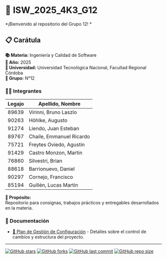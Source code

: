 # 🚀 ISW_2025_4K3_G12
*¡Bienvenido al repositorio del Grupo 12! *
## 📋 Carátula

**📚 Materia:** Ingeniería y Calidad de Software  
**📅 Año:** 2025  
**🏫 Universidad:** Universidad Tecnológica Nacional, Facultad Regional Córdoba  
**👥 Grupo:** N°12  

### 👨‍💻 Integrantes

| Legajo | Apellido, Nombre |
|--------|-----------------------------|
| 89639  | Virinni, Bruno Laszlo       |
| 90263  | Höhlke, Augusto             |
| 91274  | Liendo, Juan Esteban        |
| 89767  | Chaile, Emmanuel Ricardo    |
| 75721  | Freytes Oviedo, Agustin     |
| 91429  | Castro Monzon, Martin       |
| 76860  | Silvestri, Brian            |
| 88618  | Barrionuevo, Daniel         |
| 90297  | Cornejo, Francisco          |
| 85194  | Guillén, Lucas Martin       |

**🎯 Propósito:**  
Repositorio para consignas, trabajos prácticos y entregables desarrollados en la materia.  

### 📖 Documentación
- [📄 Plan de Gestión de Configuración](Plan_Gestion.md) - Detalles sobre el control de cambios y estructura del proyecto.

---

[![GitHub stars](https://img.shields.io/github/stars/Brun02K20/ISW_2025_4K3_G12?style=social)](https://github.com/Brun02K20/ISW_2025_4K3_G12)
[![GitHub forks](https://img.shields.io/github/forks/Brun02K20/ISW_2025_4K3_G12?style=social)](https://github.com/Brun02K20/ISW_2025_4K3_G12)
[![GitHub last commit](https://img.shields.io/github/last-commit/Brun02K20/ISW_2025_4K3_G12)](https://github.com/Brun02K20/ISW_2025_4K3_G12)
[![GitHub repo size](https://img.shields.io/github/repo-size/Brun02K20/ISW_2025_4K3_G12)](https://github.com/Brun02K20/ISW_2025_4K3_G12)
